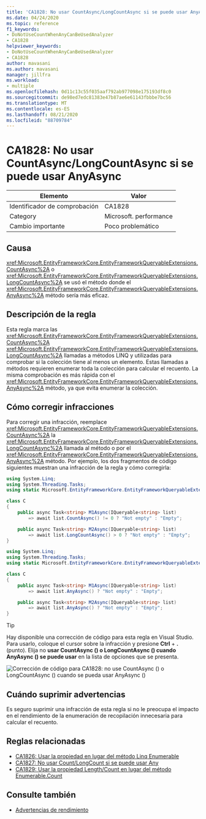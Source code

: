 ```yaml
---
title: 'CA1828: No usar CountAsync/LongCountAsync si se puede usar AnyAsync'
ms.date: 04/24/2020
ms.topic: reference
f1_keywords:
- DoNotUseCountWhenAnyCanBeUsedAnalyzer
- CA1828
helpviewer_keywords:
- DoNotUseCountWhenAnyCanBeUsedAnalyzer
- CA1828
author: mavasani
ms.author: mavasani
manager: jillfra
ms.workload:
- multiple
ms.openlocfilehash: 0d11c13c55f035aaf792ab977098e175193df8c0
ms.sourcegitcommit: de98ed7edc81383e47b87ae6e61143fbbbe7bc56
ms.translationtype: MT
ms.contentlocale: es-ES
ms.lasthandoff: 08/21/2020
ms.locfileid: "88709784"
---
```

# <a name="ca1828-do-not-use-countasynclongcountasync-when-anyasync-can-be-used"></a>CA1828: No usar CountAsync/LongCountAsync si se puede usar AnyAsync

|Elemento|Valor|
|-|-|
|Identificador de comprobación|CA1828|
|Category|Microsoft. performance|
|Cambio importante|Poco problemático|

## <a name="cause"></a>Causa

<xref:Microsoft.EntityFrameworkCore.EntityFrameworkQueryableExtensions.CountAsync%2A> o <xref:Microsoft.EntityFrameworkCore.EntityFrameworkQueryableExtensions.LongCountAsync%2A> se usó el método donde el <xref:Microsoft.EntityFrameworkCore.EntityFrameworkQueryableExtensions.AnyAsync%2A> método sería más eficaz.

## <a name="rule-description"></a>Descripción de la regla

Esta regla marca las <xref:Microsoft.EntityFrameworkCore.EntityFrameworkQueryableExtensions.CountAsync%2A> <xref:Microsoft.EntityFrameworkCore.EntityFrameworkQueryableExtensions.LongCountAsync%2A> llamadas a métodos LINQ y utilizadas para comprobar si la colección tiene al menos un elemento. Estas llamadas a métodos requieren enumerar toda la colección para calcular el recuento. La misma comprobación es más rápida con el <xref:Microsoft.EntityFrameworkCore.EntityFrameworkQueryableExtensions.AnyAsync%2A> método, ya que evita enumerar la colección.

## <a name="how-to-fix-violations"></a>Cómo corregir infracciones

Para corregir una infracción, reemplace <xref:Microsoft.EntityFrameworkCore.EntityFrameworkQueryableExtensions.CountAsync%2A> la <xref:Microsoft.EntityFrameworkCore.EntityFrameworkQueryableExtensions.LongCountAsync%2A> llamada al método o por el <xref:Microsoft.EntityFrameworkCore.EntityFrameworkQueryableExtensions.AnyAsync%2A> método. Por ejemplo, los dos fragmentos de código siguientes muestran una infracción de la regla y cómo corregirla:

```csharp
using System.Linq;
using System.Threading.Tasks;
using static Microsoft.EntityFrameworkCore.EntityFrameworkQueryableExtensions;

class C
{
    public async Task<string> M1Async(IQueryable<string> list)
        => await list.CountAsync() != 0 ? "Not empty" : "Empty";

    public async Task<string> M2Async(IQueryable<string> list)
        => await list.LongCountAsync() > 0 ? "Not empty" : "Empty";
}
```

```csharp
using System.Linq;
using System.Threading.Tasks;
using static Microsoft.EntityFrameworkCore.EntityFrameworkQueryableExtensions;

class C
{
    public async Task<string> M1Async(IQueryable<string> list)
        => await list.AnyAsync() ? "Not empty" : "Empty";

    public async Task<string> M2Async(IQueryable<string> list)
        => await list.AnyAsync() ? "Not empty" : "Empty";
}
```

> [!TIP]
> Hay disponible una corrección de código para esta regla en Visual Studio. Para usarlo, coloque el cursor sobre la infracción y presione **Ctrl** + **.** (punto). Elija no **usar CountAsync () o LongCountAsync () cuando AnyAsync () se puede usar** en la lista de opciones que se presenta.
>
> ![Corrección de código para CA1828: no use CountAsync () o LongCountAsync () cuando se pueda usar AnyAsync ()](media/ca1828-codefix.png)

## <a name="when-to-suppress-warnings"></a>Cuándo suprimir advertencias

Es seguro suprimir una infracción de esta regla si no le preocupa el impacto en el rendimiento de la enumeración de recopilación innecesaria para calcular el recuento.

## <a name="related-rules"></a>Reglas relacionadas

- [CA1826: Usar la propiedad en lugar del método Linq Enumerable](ca1826.md)
- [CA1827: No usar Count/LongCount si se puede usar Any](ca1827.md)
- [CA1829: Usar la propiedad Length/Count en lugar del método Enumerable.Count](ca1829.md)

## <a name="see-also"></a>Consulte también

- [Advertencias de rendimiento](../code-quality/performance-warnings.md)
